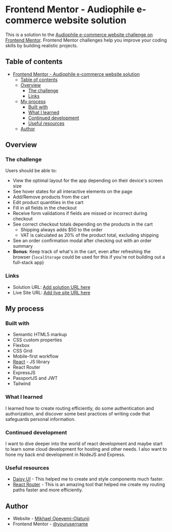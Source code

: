 # Frontend Mentor - Audiophile e-commerce website solution

This is a solution to the [Audiophile e-commerce website challenge on Frontend Mentor](https://www.frontendmentor.io/challenges/audiophile-ecommerce-website-C8cuSd_wx). Frontend Mentor challenges help you improve your coding skills by building realistic projects.

## Table of contents

- [Frontend Mentor - Audiophile e-commerce website solution](#frontend-mentor---audiophile-e-commerce-website-solution)
  - [Table of contents](#table-of-contents)
  - [Overview](#overview)
    - [The challenge](#the-challenge)
    - [Links](#links)
  - [My process](#my-process)
    - [Built with](#built-with)
    - [What I learned](#what-i-learned)
    - [Continued development](#continued-development)
    - [Useful resources](#useful-resources)
  - [Author](#author)

## Overview

### The challenge

Users should be able to:

- View the optimal layout for the app depending on their device's screen size
- See hover states for all interactive elements on the page
- Add/Remove products from the cart
- Edit product quantities in the cart
- Fill in all fields in the checkout
- Receive form validations if fields are missed or incorrect during checkout
- See correct checkout totals depending on the products in the cart
  - Shipping always adds $50 to the order
  - VAT is calculated as 20% of the product total, excluding shipping
- See an order confirmation modal after checking out with an order summary
- **Bonus**: Keep track of what's in the cart, even after refreshing the browser (`localStorage` could be used for this if you're not building out a full-stack app)

### Links

- Solution URL: [Add solution URL here](https://your-solution-url.com)
- Live Site URL: [Add live site URL here](https://your-live-site-url.com)

## My process

### Built with

- Semantic HTML5 markup
- CSS custom properties
- Flexbox
- CSS Grid
- Mobile-first workflow
- [React](https://reactjs.org/) - JS library
- React Router
- ExpressJS
- PassportJS and JWT
- Tailwind

### What I learned

I learned how to create routing efficiently, do some authentication and authorization, and discover some best practices of writing code that safeguards personal information.

### Continued development

I want to dive deeper into the world of react development and maybe start to learn some cloud development for hosting and other needs. I also want to hone my back end development in NodeJS and Express.

### Useful resources

- [Daisy UI](https://www.DAISYUI.com) - This helped me to create and style components much faster.
- [React Router](https://www.reactrouter.com) - This is an amazing tool that helped me create my routing paths faster and more efficiently.

## Author

- Website - [Mikhael Opeyemi-Olatunji](https://www.mikhaelcodes.dev)
- Frontend Mentor - [@yourusername](https://www.frontendmentor.io/profile/mikhael-oo)
  